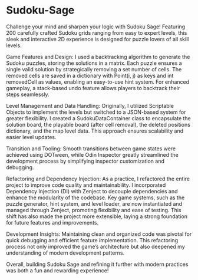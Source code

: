 # Sudoku-Sage

Challenge your mind and sharpen your logic with Sudoku Sage! Featuring 200 carefully crafted Sudoku grids ranging from easy to expert levels, this sleek and interactive 2D experience is designed for puzzle lovers of all skill levels.

Game Features and Design:
I used a backtracking algorithm to generate the Sudoku puzzles, storing the solutions in a matrix. Each puzzle ensures a single valid solution by strategically removing a set number of cells. The removed cells are saved in a dictionary with Point(i, j) as keys and int removedCell as values, enabling an easy-to-use hint system. For enhanced gameplay, a stack-based undo feature allows players to backtrack their steps seamlessly.

Level Management and Data Handling:
Originally, I utilized Scriptable Objects to implement the levels but switched to a JSON-based system for greater flexibility. I created a SudokuDataContainer class to encapsulate the solution board, the playable board (after cell removal), the deleted positions dictionary, and the map level data. This approach ensures scalability and easier level updates.

Transition and Tooling:
Smooth transitions between game states were achieved using DOTween, while Odin Inspector greatly streamlined the development process by simplifying inspector customization and debugging.

Refactoring and Dependency Injection:
As a practice, I refactored the entire project to improve code quality and maintainability. I incorporated Dependency Injection (DI) with Zenject to decouple dependencies and enhance the modularity of the codebase. Key game systems, such as the puzzle generator, hint system, and level loader, are now instantiated and managed through Zenject, promoting flexibility and ease of testing. This shift has also made the project more extensible, laying a strong foundation for future features and improvements.

Development Insights:
Maintaining clean and organized code was pivotal for quick debugging and efficient feature implementation. This refactoring process not only improved the game’s architecture but also deepened my understanding of modern development patterns.

Overall, building Sudoku Sage and refining it further with modern practices was both a fun and rewarding experience!
